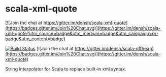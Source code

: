 # scala-xml-quote

[![Join the chat at https://gitter.im/densh/scala-xml-quote](https://badges.gitter.im/Join%20Chat.svg)](https://gitter.im/densh/scala-xml-quote?utm_source=badge&utm_medium=badge&utm_campaign=pr-badge&utm_content=badge)

[![Build Status](https://travis-ci.org/densh/scala-offheap.svg)](https://travis-ci.org/densh/scala-xml-quote)
[![Join the chat at https://gitter.im/densh/scala-offheap](https://badges.gitter.im/Join%20Chat.svg)](https://gitter.im/densh/scala-xml-quote)

String interpolator for Scala to replace built-in xml syntax.
